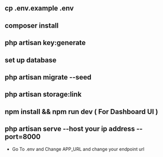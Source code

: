 ## cp .env.example .env
## composer install
## php artisan key:generate
## set up database 
## php artisan migrate --seed
## php artisan storage:link
## npm install && npm run dev ( For Dashboard UI )
## php artisan serve --host your ip address --port=8000
<!-- http://ipaddress:8000/ -->

- Go To .env and Change APP_URL and change your endpoint url
